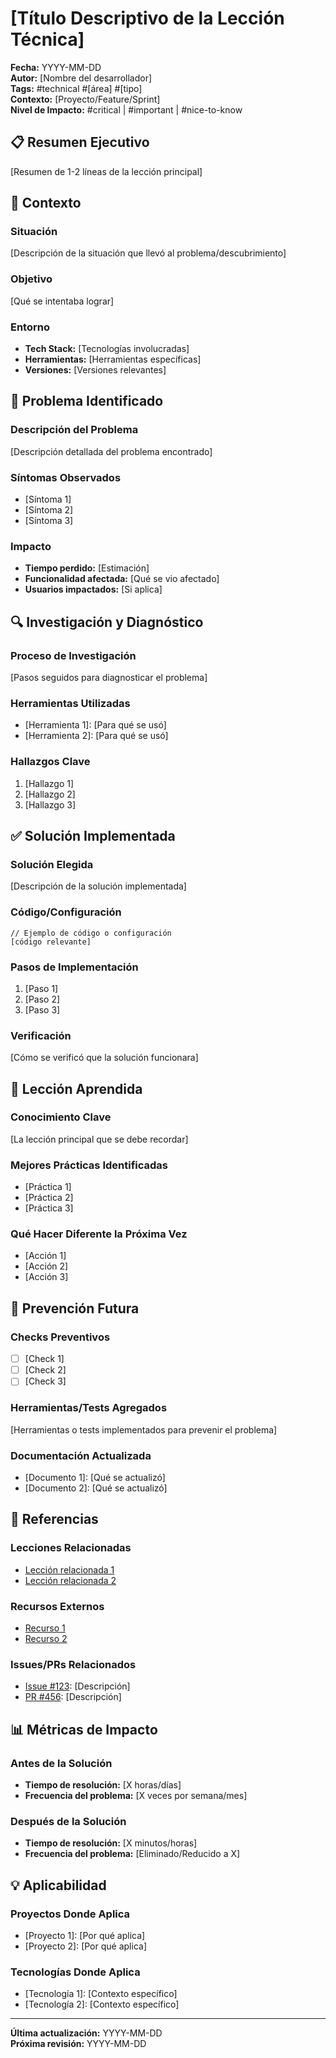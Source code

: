 # [Título Descriptivo de la Lección Técnica]

**Fecha:** YYYY-MM-DD  
**Autor:** [Nombre del desarrollador]  
**Tags:** #technical #[área] #[tipo]  
**Contexto:** [Proyecto/Feature/Sprint]  
**Nivel de Impacto:** #critical | #important | #nice-to-know

## 📋 Resumen Ejecutivo

[Resumen de 1-2 líneas de la lección principal]

## 🎯 Contexto

### Situación
[Descripción de la situación que llevó al problema/descubrimiento]

### Objetivo
[Qué se intentaba lograr]

### Entorno
- **Tech Stack:** [Tecnologías involucradas]
- **Herramientas:** [Herramientas específicas]
- **Versiones:** [Versiones relevantes]

## 🚨 Problema Identificado

### Descripción del Problema
[Descripción detallada del problema encontrado]

### Síntomas Observados
- [Síntoma 1]
- [Síntoma 2]
- [Síntoma 3]

### Impacto
- **Tiempo perdido:** [Estimación]
- **Funcionalidad afectada:** [Qué se vio afectado]
- **Usuarios impactados:** [Si aplica]

## 🔍 Investigación y Diagnóstico

### Proceso de Investigación
[Pasos seguidos para diagnosticar el problema]

### Herramientas Utilizadas
- [Herramienta 1]: [Para qué se usó]
- [Herramienta 2]: [Para qué se usó]

### Hallazgos Clave
1. [Hallazgo 1]
2. [Hallazgo 2]
3. [Hallazgo 3]

## ✅ Solución Implementada

### Solución Elegida
[Descripción de la solución implementada]

### Código/Configuración
```[lenguaje]
// Ejemplo de código o configuración
[código relevante]
```

### Pasos de Implementación
1. [Paso 1]
2. [Paso 2]
3. [Paso 3]

### Verificación
[Cómo se verificó que la solución funcionara]

## 🧠 Lección Aprendida

### Conocimiento Clave
[La lección principal que se debe recordar]

### Mejores Prácticas Identificadas
- [Práctica 1]
- [Práctica 2]
- [Práctica 3]

### Qué Hacer Diferente la Próxima Vez
- [Acción 1]
- [Acción 2]
- [Acción 3]

## 🔄 Prevención Futura

### Checks Preventivos
- [ ] [Check 1]
- [ ] [Check 2]
- [ ] [Check 3]

### Herramientas/Tests Agregados
[Herramientas o tests implementados para prevenir el problema]

### Documentación Actualizada
- [Documento 1]: [Qué se actualizó]
- [Documento 2]: [Qué se actualizó]

## 🔗 Referencias

### Lecciones Relacionadas
- [Lección relacionada 1](../ruta/archivo.md)
- [Lección relacionada 2](../ruta/archivo.md)

### Recursos Externos
- [Recurso 1](URL)
- [Recurso 2](URL)

### Issues/PRs Relacionados
- [Issue #123](URL): [Descripción]
- [PR #456](URL): [Descripción]

## 📊 Métricas de Impacto

### Antes de la Solución
- **Tiempo de resolución:** [X horas/días]
- **Frecuencia del problema:** [X veces por semana/mes]

### Después de la Solución
- **Tiempo de resolución:** [X minutos/horas]
- **Frecuencia del problema:** [Eliminado/Reducido a X]

## 💡 Aplicabilidad

### Proyectos Donde Aplica
- [Proyecto 1]: [Por qué aplica]
- [Proyecto 2]: [Por qué aplica]

### Tecnologías Donde Aplica
- [Tecnología 1]: [Contexto específico]
- [Tecnología 2]: [Contexto específico]

---

**Última actualización:** YYYY-MM-DD  
**Próxima revisión:** YYYY-MM-DD
